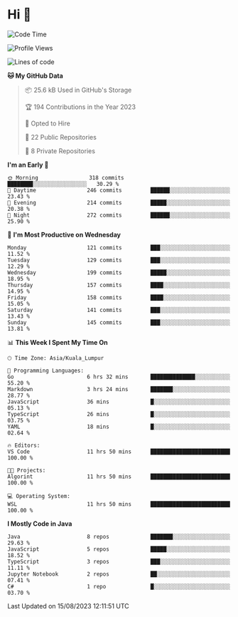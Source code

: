 <h1>Hi 👋</h1>

<!--START_SECTION:waka-->
![Code Time](http://img.shields.io/badge/Code%20Time-328%20hrs%2043%20mins-blue)

![Profile Views](http://img.shields.io/badge/Profile%20Views-1-blue)

![Lines of code](https://img.shields.io/badge/From%20Hello%20World%20I%27ve%20Written-1.1%20million%20lines%20of%20code-blue)

**🐱 My GitHub Data** 

> 📦 25.6 kB Used in GitHub's Storage 
 > 
> 🏆 194 Contributions in the Year 2023
 > 
> 💼 Opted to Hire
 > 
> 📜 22 Public Repositories 
 > 
> 🔑 8 Private Repositories 
 > 
**I'm an Early 🐤** 

```text
🌞 Morning                318 commits         ████████░░░░░░░░░░░░░░░░░   30.29 % 
🌆 Daytime                246 commits         ██████░░░░░░░░░░░░░░░░░░░   23.43 % 
🌃 Evening                214 commits         █████░░░░░░░░░░░░░░░░░░░░   20.38 % 
🌙 Night                  272 commits         ██████░░░░░░░░░░░░░░░░░░░   25.90 % 
```
📅 **I'm Most Productive on Wednesday** 

```text
Monday                   121 commits         ███░░░░░░░░░░░░░░░░░░░░░░   11.52 % 
Tuesday                  129 commits         ███░░░░░░░░░░░░░░░░░░░░░░   12.29 % 
Wednesday                199 commits         █████░░░░░░░░░░░░░░░░░░░░   18.95 % 
Thursday                 157 commits         ████░░░░░░░░░░░░░░░░░░░░░   14.95 % 
Friday                   158 commits         ████░░░░░░░░░░░░░░░░░░░░░   15.05 % 
Saturday                 141 commits         ███░░░░░░░░░░░░░░░░░░░░░░   13.43 % 
Sunday                   145 commits         ███░░░░░░░░░░░░░░░░░░░░░░   13.81 % 
```


📊 **This Week I Spent My Time On** 

```text
🕑︎ Time Zone: Asia/Kuala_Lumpur

💬 Programming Languages: 
Go                       6 hrs 32 mins       ██████████████░░░░░░░░░░░   55.20 % 
Markdown                 3 hrs 24 mins       ███████░░░░░░░░░░░░░░░░░░   28.77 % 
JavaScript               36 mins             █░░░░░░░░░░░░░░░░░░░░░░░░   05.13 % 
TypeScript               26 mins             █░░░░░░░░░░░░░░░░░░░░░░░░   03.75 % 
YAML                     18 mins             █░░░░░░░░░░░░░░░░░░░░░░░░   02.64 % 

🔥 Editors: 
VS Code                  11 hrs 50 mins      █████████████████████████   100.00 % 

🐱‍💻 Projects: 
Algorint                 11 hrs 50 mins      █████████████████████████   100.00 % 

💻 Operating System: 
WSL                      11 hrs 50 mins      █████████████████████████   100.00 % 
```

**I Mostly Code in Java** 

```text
Java                     8 repos             ███████░░░░░░░░░░░░░░░░░░   29.63 % 
JavaScript               5 repos             █████░░░░░░░░░░░░░░░░░░░░   18.52 % 
TypeScript               3 repos             ███░░░░░░░░░░░░░░░░░░░░░░   11.11 % 
Jupyter Notebook         2 repos             ██░░░░░░░░░░░░░░░░░░░░░░░   07.41 % 
C#                       1 repo              █░░░░░░░░░░░░░░░░░░░░░░░░   03.70 % 
```




 Last Updated on 15/08/2023 12:11:51 UTC
<!--END_SECTION:waka-->
